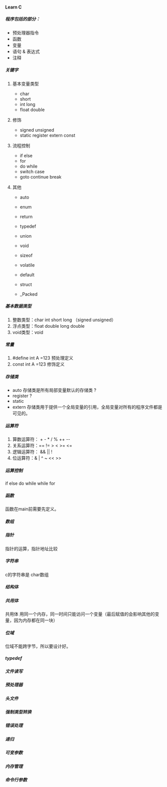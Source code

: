 #### Learn C

##### 程序包括的部分：

- 预处理器指令
- 函数
- 变量
- 语句 & 表达式
- 注释

##### 关键字

1. 基本变量类型

   - char
   - short	
   - int long			
   - float double	 	

2. 修饰

   - signed unsigned 
   - static register extern const	

3. 流程控制

   - if else		
   - for	
   - do while
   - switch case	
   - goto  continue break		 

4. 其他

   - auto	

   - enum	

   - return

   - typedef

   - union

   - void

   - sizeof	

   - volatile
   - default		
   - struct
   - _Packed

##### 基本数据类型

1. 整数类型：char int short long  （signed  unsigned）
2. 浮点类型：float double   long double
3. void类型：void

##### 常量

1. #define int A =123 预处理定义
2. const int A =123 修饰定义

##### 存储类

- auto 存储类是所有局部变量默认的存储类  ?
- register ?
- static
- extern   存储类用于提供一个全局变量的引用，全局变量对所有的程序文件都是可见的。

##### 运算符

1. 算数运算符： + - * / % ++ -- 
2. 关系运算符：== !=  > < >= <=
3. 逻辑运算符： &&  ||  !
4. 位运算符：& | ^ ~ << >>

##### 运算控制

if else  do while while for 

##### 函数

函数在main前需要先定义。

##### 数组

##### 指针

指针的运算，指针地址比较

##### 字符串

c的字符串是 char数组

##### 结构体

##### 共用体

共用体 用同一个内存，同一时间只能访问一个变量（最后赋值的会影响其他的变量，因为内存都在同一块）

#####  位域

位域不能跨字节，所以要设计好。

##### typedef

##### 文件读写

##### 预处理器

##### 头文件

##### 强制类型转换

##### 错误处理

##### 递归

##### 可变参数

##### 内存管理

##### 命令行参数





